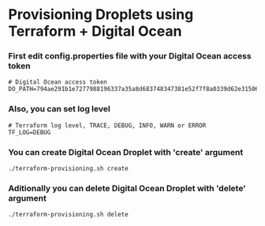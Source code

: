 # Provisioning Droplets using Terraform + Digital Ocean

### First edit **config.properties** file with your Digital Ocean access token

```shell
# Digital Ocean access token
DO_PATH=794ae291b1e7277988196337a35a8d683748347381e52f7f8a0339d62e3150623
```

### Also, you can set log level

```shell
# Terraform log level, TRACE, DEBUG, INFO, WARN or ERROR
TF_LOG=DEBUG
```

### You can create Digital Ocean Droplet with 'create' argument

```shell
./terraform-provisioning.sh create
```

### Aditionally you can delete Digital Ocean Droplet with 'delete' argument

```shell
./terraform-provisioning.sh delete
```
